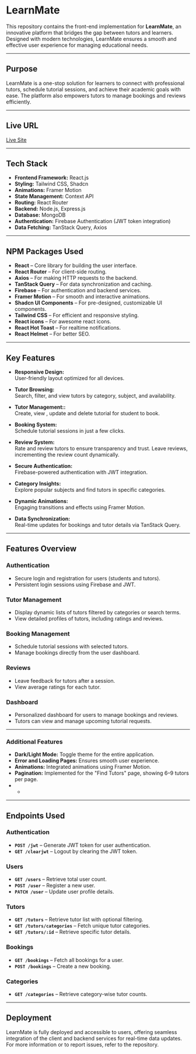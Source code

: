 # LearnMate

This repository contains the front-end implementation for **LearnMate**, an innovative platform that bridges the gap between tutors and learners. Designed with modern technologies, LearnMate ensures a smooth and effective user experience for managing educational needs.

---

## Purpose

LearnMate is a one-stop solution for learners to connect with professional tutors, schedule tutorial sessions, and achieve their academic goals with ease. The platform also empowers tutors to manage bookings and reviews efficiently.

---

## Live URL

[Live Site](https://learnmates.vercel.app/)

---

## Tech Stack

- **Frontend Framework:** React.js
- **Styling:** Tailwind CSS, Shadcn
- **Animations:** Framer Motion
- **State Management:** Context API
- **Routing:** React Router
- **Backend:** Node.js, Express.js
- **Database:** MongoDB
- **Authentication:** Firebase Authentication (JWT token integration)
- **Data Fetching:** TanStack Query, Axios

---

## NPM Packages Used

- **React** – Core library for building the user interface.
- **React Router** – For client-side routing.
- **Axios** – For making HTTP requests to the backend.
- **TanStack Query** – For data synchronization and caching.
- **Firebase** – For authentication and backend services.
- **Framer Motion** – For smooth and interactive animations.
- **Shadcn UI Components** – For pre-designed, customizable UI components.
- **Tailwind CSS** – For efficient and responsive styling.
- **React icons** – For awesome react icons.
- **React Hot Toast** – For realtime notifications.
- **React Helmet** – For better SEO.

---

## Key Features

- **Responsive Design:**  
  User-friendly layout optimized for all devices.

- **Tutor Browsing:**  
  Search, filter, and view tutors by category, subject, and availability.

- **Tutor Management::**  
  Create, view , update and delete tutorial for student to book.

- **Booking System:**  
  Schedule tutorial sessions in just a few clicks.

- **Review System:**  
  Rate and review tutors to ensure transparency and trust. Leave reviews, incrementing the review count dynamically.

- **Secure Authentication:**  
  Firebase-powered authentication with JWT integration.

- **Category Insights:**  
  Explore popular subjects and find tutors in specific categories.

- **Dynamic Animations:**  
  Engaging transitions and effects using Framer Motion.

- **Data Synchronization:**  
  Real-time updates for bookings and tutor details via TanStack Query.

---

## Features Overview

### Authentication

- Secure login and registration for users (students and tutors).
- Persistent login sessions using Firebase and JWT.

### Tutor Management

- Display dynamic lists of tutors filtered by categories or search terms.
- View detailed profiles of tutors, including ratings and reviews.

### Booking Management

- Schedule tutorial sessions with selected tutors.
- Manage bookings directly from the user dashboard.

### Reviews

- Leave feedback for tutors after a session.
- View average ratings for each tutor.

### Dashboard

- Personalized dashboard for users to manage bookings and reviews.
- Tutors can view and manage upcoming tutorial requests.

---

### Additional Features

- **Dark/Light Mode:** Toggle theme for the entire application.
- **Error and Loading Pages:** Ensures smooth user experience.
- **Animations:** Integrated animations using Framer Motion.
- **Pagination:** Implemented for the "Find Tutors" page, showing 6–9 tutors per page.
- -

---

## Endpoints Used

### Authentication

- **`POST /jwt`** – Generate JWT token for user authentication.
- **`GET /clearjwt`** – Logout by clearing the JWT token.

### Users

- **`GET /users`** – Retrieve total user count.
- **`POST /user`** – Register a new user.
- **`PATCH /user`** – Update user profile details.

### Tutors

- **`GET /tutors`** – Retrieve tutor list with optional filtering.
- **`GET /tutors/categories`** – Fetch unique tutor categories.
- **`GET /tutors/:id`** – Retrieve specific tutor details.

### Bookings

- **`GET /bookings`** – Fetch all bookings for a user.
- **`POST /bookings`** – Create a new booking.

### Categories

- **`GET /categories`** – Retrieve category-wise tutor counts.

---

## Deployment

LearnMate is fully deployed and accessible to users, offering seamless integration of the client and backend services for real-time data updates. For more information or to report issues, refer to the repository.
